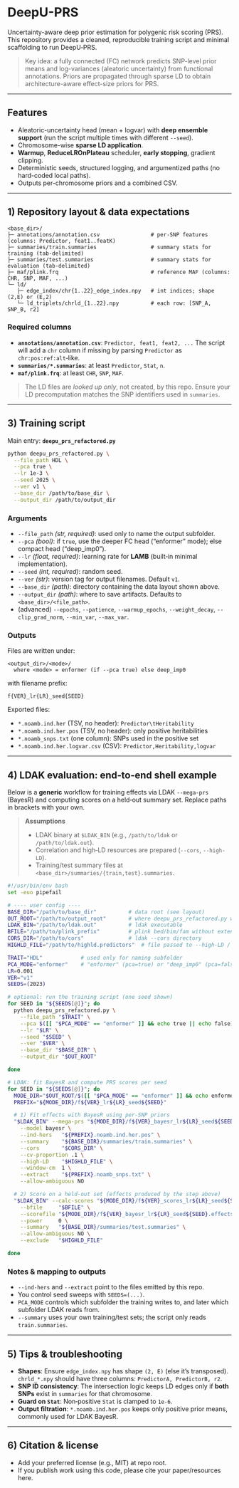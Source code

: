 # DeepU-PRS

Uncertainty-aware deep prior estimation for polygenic risk scoring (PRS).
This repository provides a cleaned, reproducible training script and minimal scaffolding to run DeepU‑PRS.

> Key idea: a fully connected (FC) network predicts SNP-level prior means and log-variances (aleatoric uncertainty) from functional annotations. Priors are propagated through sparse LD to obtain architecture-aware effect-size priors for PRS.

---

## Features
- Aleatoric-uncertainty head (mean + logvar) with **deep ensemble support** (run the script multiple times with different `--seed`).
- Chromosome-wise **sparse LD application**.
- **Warmup**, **ReduceLROnPlateau** scheduler, **early stopping**, gradient clipping.
- Deterministic seeds, structured logging, and argumentized paths (no hard-coded local paths).
- Outputs per-chromosome priors and a combined CSV.

---

## 1) Repository layout & data expectations

```
<base_dir>/
├─ annotations/annotation.csv                # per‑SNP features (columns: Predictor, feat1..featK)
├─ summaries/train.summaries                 # summary stats for training (tab‑delimited)
├─ summaries/test.summaries                  # summary stats for evaluation (tab‑delimited)
├─ maf/plink.frq                             # reference MAF (columns: CHR, SNP, MAF, ...)
└─ ld/
   ├─ edge_index/chr{1..22}_edge_index.npy   # int indices; shape (2,E) or (E,2)
   └─ ld_triplets/chrld_{1..22}.npy          # each row: [SNP_A, SNP_B, r2]
```

### Required columns

* **`annotations/annotation.csv`**: `Predictor, feat1, feat2, ...`
  The script will add a `chr` column if missing by parsing `Predictor` as `chr:pos:ref:alt`‑like.
* **`summaries/*.summaries`**: at least `Predictor`, `Stat`, `n`.
* **`maf/plink.frq`**: at least `CHR`, `SNP`, `MAF`.

> The LD files are *looked up only*, not created, by this repo. Ensure your LD precomputation matches the SNP identifiers used in `summaries`.

---

## 3) Training script

Main entry: **`deepu_prs_refactored.py`**

```bash
python deepu_prs_refactored.py \
  --file_path HDL \
  --pca true \
  --lr 1e-3 \
  --seed 2025 \
  --ver v1 \
  --base_dir /path/to/base_dir \
  --output_dir /path/to/output_dir
```

### Arguments

* `--file_path` *(str, required)*: used only to name the output subfolder.
* `--pca` *(bool)*: if `true`, use the deeper FC head (“enformer” mode); else compact head (“deep\_imp0”).
* `--lr` *(float, required)*: learning rate for **LAMB** (built‑in minimal implementation).
* `--seed` *(int, required)*: random seed.
* `--ver` *(str)*: version tag for output filenames. Default `v1`.
* `--base_dir` *(path)*: directory containing the data layout shown above.
* `--output_dir` *(path)*: where to save artifacts. Defaults to `<base_dir>/<file_path>`.
* (advanced) `--epochs`, `--patience`, `--warmup_epochs`, `--weight_decay`, `--clip_grad_norm`, `--min_var`, `--max_var`.

### Outputs

Files are written under:

```
<output_dir>/<mode>/
  where <mode> = enformer (if --pca true) else deep_imp0
```

with filename prefix:

```
f{VER}_lr{LR}_seed{SEED}
```

Exported files:

* `*.noamb.ind.her` (TSV, no header): `Predictor\tHeritability`
* `*.noamb.ind.her.pos` (TSV, no header): only positive heritabilities
* `*.noamb_snps.txt` (one column): SNPs used in the positive set
* `*.noamb.ind.her.logvar.csv` (CSV): `Predictor,Heritability,logvar`

---

## 4) LDAK evaluation: end‑to‑end shell example

Below is a **generic** workflow for training effects via LDAK `--mega-prs` (BayesR) and computing scores on a held‑out summary set. Replace paths in brackets with your own.

> **Assumptions**
>
> * LDAK binary at `$LDAK_BIN` (e.g., `/path/to/ldak` or `/path/to/ldak.out`).
> * Correlation and high‑LD resources are prepared (`--cors`, `--high-LD`).
> * Training/test summary files at `<base_dir>/summaries/{train,test}.summaries`.

```bash
#!/usr/bin/env bash
set -euo pipefail

# ---- user config ----
BASE_DIR="/path/to/base_dir"          # data root (see layout)
OUT_ROOT="/path/to/output_root"       # where deepu_prs_refactored.py writes outputs
LDAK_BIN="/path/to/ldak.out"          # ldak executable
BFILE="/path/to/plink_prefix"         # plink bed/bim/fam without extension
CORS_DIR="/path/to/cors"              # ldak --cors directory
HIGHLD_FILE="/path/to/highld.predictors"  # file passed to --high-LD / --exclude

TRAIT="HDL"            # used only for naming subfolder
PCA_MODE="enformer"    # "enformer" (pca=true) or "deep_imp0" (pca=false)
LR=0.001
VER="v1"
SEEDS=(2023)

# optional: run the training script (one seed shown)
for SEED in "${SEEDS[@]}"; do
  python deepu_prs_refactored.py \
    --file_path "$TRAIT" \
    --pca $([[ "$PCA_MODE" == "enformer" ]] && echo true || echo false) \
    --lr "$LR" \
    --seed "$SEED" \
    --ver "$VER" \
    --base_dir "$BASE_DIR" \
    --output_dir "$OUT_ROOT"

done

# LDAK: fit BayesR and compute PRS scores per seed
for SEED in "${SEEDS[@]}"; do
  MODE_DIR="$OUT_ROOT/$([[ "$PCA_MODE" == "enformer" ]] && echo enformer || echo deep_imp0)"
  PREFIX="${MODE_DIR}/f${VER}_lr${LR}_seed${SEED}"

  # 1) Fit effects with BayesR using per‑SNP priors
  "$LDAK_BIN" --mega-prs "${MODE_DIR}/f${VER}_bayesr_lr${LR}_seed${SEED}" \
    --model bayesr \
    --ind-hers   "${PREFIX}.noamb.ind.her.pos" \
    --summary    "${BASE_DIR}/summaries/train.summaries" \
    --cors       "$CORS_DIR" \
    --cv-proportion .1 \
    --high-LD    "$HIGHLD_FILE" \
    --window-cm  1 \
    --extract    "${PREFIX}.noamb_snps.txt" \
    --allow-ambiguous NO

  # 2) Score on a held‑out set (effects produced by the step above)
  "$LDAK_BIN" --calc-scores "${MODE_DIR}/f${VER}_scores_lr${LR}_seed${SEED}" \
    --bfile     "$BFILE" \
    --scorefile "${MODE_DIR}/f${VER}_bayesr_lr${LR}_seed${SEED}.effects" \
    --power     0 \
    --summary   "${BASE_DIR}/summaries/test.summaries" \
    --allow-ambiguous NO \
    --exclude   "$HIGHLD_FILE"

done
```

### Notes & mapping to outputs

* `--ind-hers` and `--extract` point to the files emitted by this repo.
* You control seed sweeps with `SEEDS=(...)`.
* `PCA_MODE` controls which subfolder the training writes to, and later which subfolder LDAK reads from.
* `--summary` uses your own training/test sets; the script only reads `train.summaries`.

---

## 5) Tips & troubleshooting

* **Shapes**: Ensure `edge_index.npy` has shape `(2, E)` (else it’s transposed). `chrld_*.npy` should have three columns: `PredictorA, PredictorB, r2`.
* **SNP ID consistency**: The intersection logic keeps LD edges only if **both SNPs** exist in `summaries` for that chromosome.
* **Guard on `Stat`**: Non‑positive `Stat` is clamped to `1e-6`.
* **Output filtration**: `*.noamb.ind.her.pos` keeps only positive prior means, commonly used for LDAK BayesR.

---

## 6) Citation & license

* Add your preferred license (e.g., MIT) at repo root.
* If you publish work using this code, please cite your paper/resources here.
